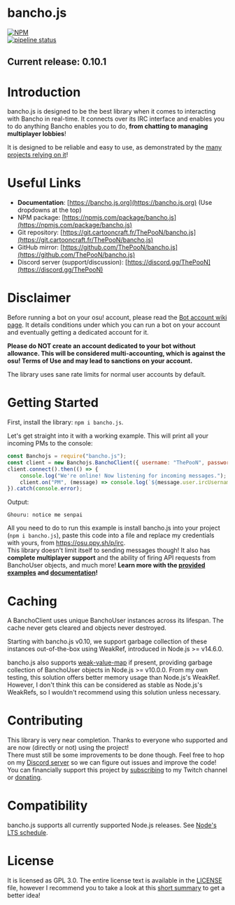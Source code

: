 # bancho.js

[![NPM](https://nodei.co/npm/bancho.js.png?compact=true)](https://nodei.co/npm/bancho.js/)  
[![pipeline status](https://git.cartooncraft.fr/ThePooN/bancho.js/badges/master/pipeline.svg)](https://git.cartooncraft.fr/ThePooN/bancho.js/commits/master)

## Current release: 0.10.1

# Introduction

bancho.js is designed to be the best library when it comes to interacting with Bancho in real-time. It connects over its IRC interface and enables you to do anything Bancho enables you to do, **from chatting to managing multiplayer lobbies**!

It is designed to be reliable and easy to use, as demonstrated by the [many projects relying on it](https://github.com/ThePooN/bancho.js/network/dependents)!

# Useful Links

- **Documentation**: [https://bancho.js.org](https://bancho.js.org) (Use dropdowns at the top)
- NPM package: [https://npmjs.com/package/bancho.js](https://npmjs.com/package/bancho.js)
- Git repository: [https://git.cartooncraft.fr/ThePooN/bancho.js](https://git.cartooncraft.fr/ThePooN/bancho.js)
- GitHub mirror: [https://github.com/ThePooN/bancho.js](https://github.com/ThePooN/bancho.js)
- Discord server (support/discussion): [https://discord.gg/ThePooN](https://discord.gg/ThePooN)

# Disclaimer

Before running a bot on your osu! account, please read the [Bot account wiki page](https://osu.ppy.sh/wiki/en/Bot_account).
It details conditions under which you can run a bot on your account and eventually getting a dedicated account for it.

**Please do NOT create an account dedicated to your bot without allowance. This will be considered multi-accounting, which is against the osu! Terms of Use and may lead to sanctions on your account.**

The library uses sane rate limits for normal user accounts by default.

# Getting Started

First, install the library: `npm i bancho.js`.

Let's get straight into it with a working example. This will print all your incoming PMs to the console:
```javascript
const Banchojs = require("bancho.js");
const client = new Banchojs.BanchoClient({ username: "ThePooN", password: "your_irc_password" });
client.connect().then(() => {
	console.log("We're online! Now listening for incoming messages.");
	client.on("PM", (message) => console.log(`${message.user.ircUsername}: ${message.message}`));
}).catch(console.error);
```
Output:
```
Ghouru: notice me senpai
```
All you need to do to run this example is install bancho.js into your project (`npm i bancho.js`), paste this code into a file and replace my credentials with yours, from https://osu.ppy.sh/p/irc.  
This library doesn't limit itself to sending messages though! It also has **complete multiplayer support** and the ability of firing API requests from BanchoUser objects, and much more! **Learn more with the [provided examples](https://github.com/ThePooN/bancho.js/tree/master/examples) and [documentation](https://bancho.js.org)!**

# Caching

A BanchoClient uses unique BanchoUser instances across its lifespan. The cache never gets cleared and objects never destroyed.

Starting with bancho.js v0.10, we support garbage collection of these instances out-of-the-box using WeakRef, introduced in Node.js >= v14.6.0.

bancho.js also supports [weak-value-map](https://www.npmjs.com/package/weak-value-map) if present, providing garbage collection of BanchoUser objects in Node.js >= v10.0.0.
From my own testing, this solution offers better memory usage than Node.js's WeakRef. However, I don't think this can be considered as stable as Node.js's WeakRefs, so I wouldn't recommend using this solution unless necessary.

# Contributing

This library is very near completion. Thanks to everyone who supported and are now (directly or not) using the project!  
There must still be some improvements to be done though. Feel free to hop on my [Discord server](https://discord.gg/ThePooN) so we can figure out issues and improve the code!  
You can financially support this project by [subscribing](https://twitch.tv/ThePooN/subscribe) to my Twitch channel or [donating](https://streamlabs.com/ThePooN).

# Compatibility

bancho.js supports all currently supported Node.js releases. See [Node's LTS schedule](https://nodejs.org/en/about/releases/).

# License

It is licensed as GPL 3.0. The entire license text is available in the [LICENSE](/LICENSE) file, however I recommend you to take a look at this [short summary](https://choosealicense.com/licenses/gpl-3.0/) to get a better idea!

